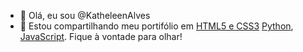 - 👋 Olá, eu sou @KatheleenAlves
- 💞️ Estou compartilhando meu portifólio em <a href="https://katheleenalves.github.io/html-css/"  target="blank">HTML5 e CSS3</a> <a href="https://github.com/KatheleenAlves/python" target="blank">Python</a>, <a href="https://katheleenalves.github.io/javascript/"  target="blank">JavaScript</a>. Fique à vontade para olhar!


<!---
KatheleenAlves/KatheleenAlves is a ✨ special ✨ repository because its `README.md` (this file) appears on your GitHub profile.
You can click the Preview link to take a look at your changes.
--->
